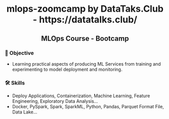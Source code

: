 <h1 align="center"> mlops-zoomcamp by DataTaks.Club - https://datatalks.club/ </h1>
<h2 align="center"> MLOps Course - Bootcamp </h2>

### 🔭 Objective
- Learning practical aspects of producing ML Services from training and experimenting to model deployment and monitoring.

### 🛠 Skills
- Deploy Applications, Containerization, Machine Learning, Feature Engineering, Exploratory Data Analysis...
- Docker, PySpark, Spark, SparkML, Python, Pandas, Parquet Format File, Data Lake...
